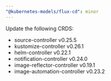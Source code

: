 ```yaml
---
"@kubernetes-models/flux-cd": minor
---
```


Update the following CRDS:

- source-controller v0.25.5
- kustomize-controller v0.26.1
- helm-controller v0.22.1
- notification-controller v0.24.0
- image-reflector-controller v0.19.1
- image-automation-controller v0.23.2
